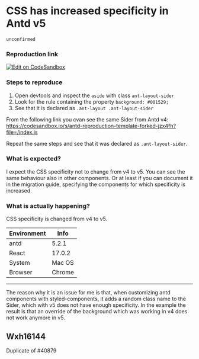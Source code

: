# CSS has increased specificity in Antd v5

`unconfirmed`

### Reproduction link

[![Edit on CodeSandbox](https://codesandbox.io/static/img/play-codesandbox.svg)](https://codesandbox.io/s/antd-reproduction-template-forked-d2x6s1?file=/index.js:0-414)

### Steps to reproduce

1. Open devtools and inspect the `aside` with class `ant-layout-sider`
2. Look for the rule containing the property `background: #001529;`
3. See that it is declared as `.ant-layout .ant-layout-sider`

From the following link you cvan see the same Sider from Antd v4:
https://codesandbox.io/s/antd-reproduction-template-forked-jzx4fh?file=/index.js

Repeat the same steps and see that it was declared as `.ant-layout-sider`.

### What is expected?

I expect the CSS specificity not to change from v4 to v5.
You can see the same behaviour also in other components.
Or at least if you can document it in the migration guide, specifying the components for which specificity is increased.

### What is actually happening?

CSS specificity is changed from v4 to v5.

| Environment | Info   |
| ----------- | ------ |
| antd        | 5.2.1  |
| React       | 17.0.2 |
| System      | Mac OS |
| Browser     | Chrome |

---

The reason why it is an issue for me is that, when customizing antd components with styled-components, it adds a random class name to the Sider, which with v5 does not have enough specificity. In the example the result is that an override of the background which was working in v4 does not work anymore in v5.

<!-- generated by ant-design-issue-helper. DO NOT REMOVE -->

## Wxh16144

Duplicate of #40879
